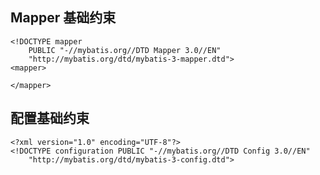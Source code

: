 ## Mapper 基础约束

	<!DOCTYPE mapper
        PUBLIC "-//mybatis.org//DTD Mapper 3.0//EN"
        "http://mybatis.org/dtd/mybatis-3-mapper.dtd">
	<mapper>

	</mapper>

## 配置基础约束

	<?xml version="1.0" encoding="UTF-8"?>
	<!DOCTYPE configuration PUBLIC "-//mybatis.org//DTD Config 3.0//EN"
		"http://mybatis.org/dtd/mybatis-3-config.dtd">
